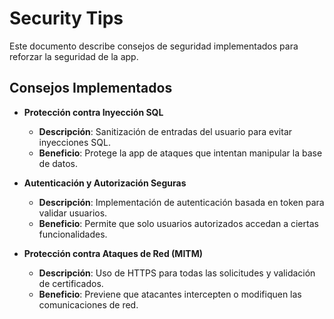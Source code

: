 # Security Tips

Este documento describe consejos de seguridad implementados para reforzar la seguridad de la app.

## Consejos Implementados

- **Protección contra Inyección SQL**
  - **Descripción**: Sanitización de entradas del usuario para evitar inyecciones SQL.
  - **Beneficio**: Protege la app de ataques que intentan manipular la base de datos.

- **Autenticación y Autorización Seguras**
  - **Descripción**: Implementación de autenticación basada en token para validar usuarios.
  - **Beneficio**: Permite que solo usuarios autorizados accedan a ciertas funcionalidades.

- **Protección contra Ataques de Red (MITM)**
  - **Descripción**: Uso de HTTPS para todas las solicitudes y validación de certificados.
  - **Beneficio**: Previene que atacantes intercepten o modifiquen las comunicaciones de red.
